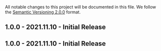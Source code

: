 All notable changes to this project will be documented in this file.
We follow the [Semantic Versioning 2.0.0](http://semver.org/) format.


## 1.0.0 - 2021.11.10 - Initial Release


## 1.0.0 - 2021.11.10 - Initial Release
